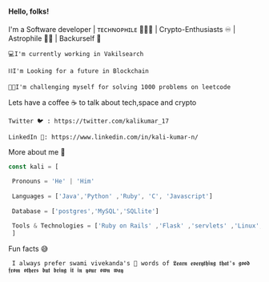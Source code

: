 #### Hello, folks! <img src="https://raw.githubusercontent.com/MartinHeinz/MartinHeinz/master/wave.gif" width="0px">


I'm a Software developer | ᴛᴇᴄʜɴᴏᴘʜɪʟᴇ 👨🏻‍💻 | Crypto-Enthusiasts ♾️ | Astrophile 🧑‍🚀 | Backurself 👊 

    💻I'm currently working in Vakilsearch
    
    ⛓️I'm Looking for a future in Blockchain
    
    🧑‍🚒I'm challenging myself for solving 1000 problems on leetcode 

Lets have a coffee ☕ to talk about tech,space and crypto

    Twitter 🐦 : https://twitter.com/kalikumar_17 
        
    LinkedIn 🔗: https://www.linkedin.com/in/kali-kumar-n/   
       
More about me 🤠
```js
const kali = [

 Pronouns = 'He' | 'Him' 
 
 Languages = ['Java','Python' ,'Ruby', 'C', 'Javascript']
 
 Database = ['postgres','MySQL','SQLlite']
 
 Tools & Technologies = ['Ruby on Rails' ,'Flask' ,'servlets' ,'Linux', 'Git & Github', 'HTML5 & CSS' ,'Ajax','JQuery']
 ]
```

Fun facts 😅  

     I always prefer swami vivekanda's 🙏 words of 𝕷𝖊𝖆𝖗𝖓 𝖊𝖛𝖊𝖗𝖞𝖙𝖍𝖎𝖓𝖌 𝖙𝖍𝖆𝖙'𝖘 𝖌𝖔𝖔𝖉 𝖋𝖗𝖔𝖒 𝖔𝖙𝖍𝖊𝖗𝖘 𝖇𝖚𝖙 𝖇𝖗𝖎𝖓𝖌 𝖎𝖙 𝖎𝖓 𝖞𝖔𝖚𝖗 𝖔𝖜𝖓 𝖜𝖆𝖞




  



